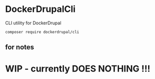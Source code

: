 # DockerDrupalCli
CLI utility for DockerDrupal 

```composer require dockerdrupal/cli```

## for notes

 # WIP - currently DOES NOTHING !!! #